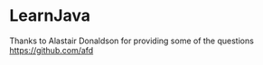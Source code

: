 # LearnJava

Thanks to Alastair Donaldson for providing some of the questions https://github.com/afd
